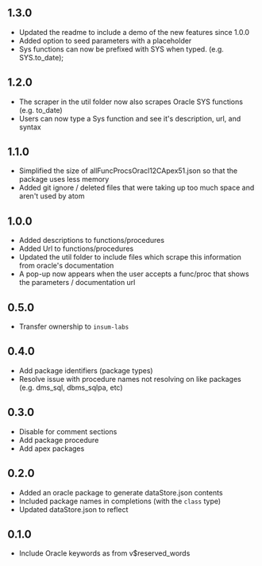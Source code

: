 ## 1.3.0

* Updated the readme to include a demo of the new features since 1.0.0
* Added option to seed parameters with a placeholder
* Sys functions can now be prefixed with SYS when typed. (e.g. SYS.to_date);

## 1.2.0

* The scraper in the util folder now also scrapes Oracle SYS functions (e.g. to_date)
* Users can now type a Sys function and see it's description, url, and syntax

## 1.1.0

* Simplified the size of allFuncProcsOracl12CApex51.json so that the package uses less memory
* Added git ignore / deleted files that were taking up too much space and aren't used by atom

## 1.0.0

* Added descriptions to functions/procedures
* Added Url to functions/procedures
* Updated the util folder to include files which scrape this information from oracle's documentation
* A pop-up now appears when the user accepts a func/proc that shows the parameters / documentation url

## 0.5.0

* Transfer ownership to `insum-labs`

## 0.4.0

* Add package identifiers (package types)
* Resolve issue with procedure names not resolving on like packages (e.g. dms_sql, dbms_sqlpa, etc)

## 0.3.0

* Disable for comment sections
* Add package procedure
* Add apex packages

## 0.2.0

* Added an oracle package to generate dataStore.json contents
* Included package names in completions (with the `class` type)
* Updated dataStore.json to reflect

## 0.1.0

* Include Oracle keywords as from v$reserved_words
